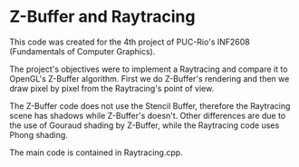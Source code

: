 # Z-Buffer and Raytracing

This code was created for the 4th project of PUC-Rio's INF2608 (Fundamentals of Computer Graphics).

The project's objectives were to implement a Raytracing and compare it to OpenGL's Z-Buffer algorithm.
First we do Z-Buffer's rendering and then we draw pixel by pixel from the Raytracing's point of view.

The Z-Buffer code does not use the Stencil Buffer, therefore the Raytracing scene has shadows while Z-Buffer's doesn't. Other differences are due to the use of Gouraud shading by Z-Buffer, while the Raytracing code uses Phong shading.

The main code is contained in Raytracing.cpp.
